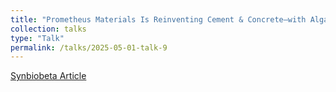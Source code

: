 ```yaml
---
title: "Prometheus Materials Is Reinventing Cement & Concrete—with Algae"
collection: talks
type: "Talk"
permalink: /talks/2025-05-01-talk-9
---
```


[Synbiobeta Article](https://www.synbiobeta.com/read/prometheus-materials-is-reinventing-cement-concrete--with-algae-v2)

